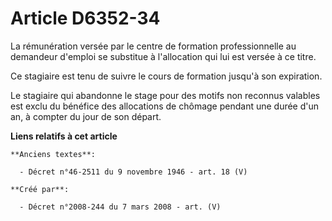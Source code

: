 # Article D6352-34

La rémunération versée par le centre de formation professionnelle au demandeur d'emploi se substitue à l'allocation qui lui
est versée à ce titre.

Ce stagiaire est tenu de suivre le cours de formation jusqu'à son expiration.

Le stagiaire qui abandonne le stage pour des motifs non reconnus valables est exclu du bénéfice des allocations de chômage
pendant une durée d'un an, à compter du jour de son départ.

**Liens relatifs à cet article**

	**Anciens textes**:

	  - Décret n°46-2511 du 9 novembre 1946 - art. 18 (V)

	**Créé par**:

	  - Décret n°2008-244 du 7 mars 2008 - art. (V)
